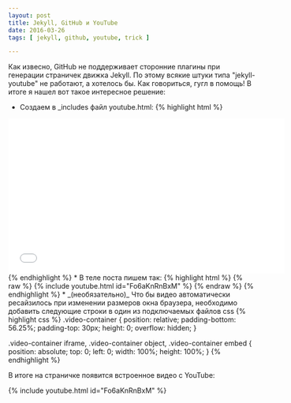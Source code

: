 ```yaml
---
layout: post
title: Jekyll, GitHub и YouTube
date: 2016-03-26
tags: [ jekyll, github, youtube, trick ]

---
```


Как извесно, GitHub не поддерживает сторонние плагины при генерации страничек движка Jekyll.
По этому всякие штуки типа "jekyll-youtube" не работают, а хотелось бы.
Как говориться, гугл в помощь! В итоге я нашел вот такое интересное решение:

* Создаем в \_includes файл youtube.html:
{% highlight html %}
<div class="video-container">
  <iframe width="560" height="315"
    src="//www.youtube.com/embed/{{ include.id }}"
    frameborder="0"
    allowfullscreen>
  </iframe>
</div>
{% endhighlight %}
* В теле поста пишем так:
{% highlight html %}
{% raw %}
{% include youtube.html id="Fo6aKnRnBxM" %}
{% endraw %}
{% endhighlight %}
* _(необязательно)_ Что бы видео автоматически ресайзилось при изменении размеров
окна браузера, необходимо добавить следующие строки в один из подключаемых файлов css
{% highlight css %}
.video-container {
  position: relative;
  padding-bottom: 56.25%;
  padding-top: 30px;
  height: 0;
  overflow: hidden;
}

.video-container iframe,
.video-container object,
.video-container embed {
  position: absolute;
  top: 0;
  left: 0;
  width: 100%;
  height: 100%;
}
{% endhighlight %}

В итоге на страничке появится встроенное видео с YouTube:

{% include youtube.html id="Fo6aKnRnBxM" %}
